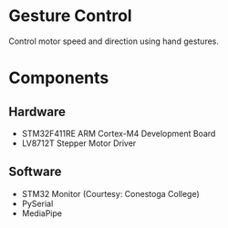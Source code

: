 # Gesture Control
Control motor speed and direction using hand gestures.

# Components

## Hardware
- STM32F411RE ARM Cortex-M4 Development Board
- LV8712T Stepper Motor Driver 

## Software
- STM32 Monitor (Courtesy: Conestoga College)
- PySerial
- MediaPipe